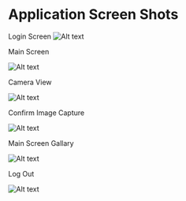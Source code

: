 # Application Screen Shots

Login Screen
![Alt text](https://github.com/zeeshan949/camera-project/blob/main/imgs/Login.PNG "Login Screen")

Main Screen

![Alt text](https://github.com/zeeshan949/camera-project/blob/main/imgs/MianScreenEmpty.PNG "Main Screen")

Camera View

![Alt text](https://github.com/zeeshan949/camera-project/blob/main/imgs/CameraView.PNG "Camera View")

Confirm Image Capture

![Alt text](https://github.com/zeeshan949/camera-project/blob/main/imgs/ConfirmImage.PNG "Confirm Image Capture")

Main Screen Gallary

![Alt text](https://github.com/zeeshan949/camera-project/blob/main/imgs/MainScreenImages.PNG "Main Screen Gallary")

Log Out

![Alt text](https://github.com/zeeshan949/camera-project/blob/main/imgs/LogOut.PNG "Log Out")